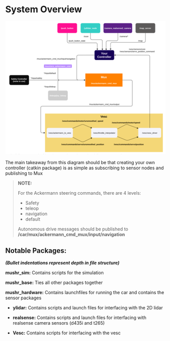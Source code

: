 # System Overview

![System Diagram](../../mushrPhotos/overview.png)

The main takeaway from this diagram should be that creating your own controller (catkin package) is as simple as subscribing to sensor nodes and publishing to Mux 

> **NOTE:**
> 
> For the Ackermann steering commands, there are 4 levels: 
> * Safety
> * teleop 
> * navigation
> * default
> 
> Autonomous drive messages should be published to **/car/mux/ackermann_cmd_mux/input/navigation**

 

## Notable Packages:
***(Bullet indentations represent depth in file structure)***

**mushr_sim:** Contains scripts for the simulation 

**mushr_base:** Ties all other packages together 

**mushr_hardware:** Contains launchfiles for running the car and contains the sensor packages 

* **ylidar:** Contains scripts and launch files for interfacing with the 2D lidar 

* **realsense:** Contains scripts and launch files for interfacing with realsense camera sensors (d435i and t265)

* **Vesc:** Contains scripts for interfacing with the vesc 


